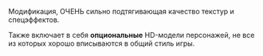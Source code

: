 Модификация, ОЧЕНЬ сильно подтягивающая качество текстур и спецэффектов.

Также включает в себя **опциональные** HD-модели персонажей, не все из которых хорошо вписываются в общий стиль игры.